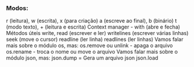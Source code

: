 ### Modos:
r (leitura), w (escrita), x (para criação)
a (escreve ao final), b (binário)
t (modo texto), + (leitura e escrita)
Context manager - with (abre e fecha)
Métodos úteis
write, read (escrever e ler)
writelines (escrever várias linhas)
seek (move o cursor)
readline (ler linha)
readlines (ler linhas)
Vamos falar mais sobre o módulo os, mas:
os.remove ou unlink - apaga o arquivo
os.rename - troca o nome ou move o arquivo
Vamos falar mais sobre o módulo json, mas:
json.dump = Gera um arquivo json
json.load